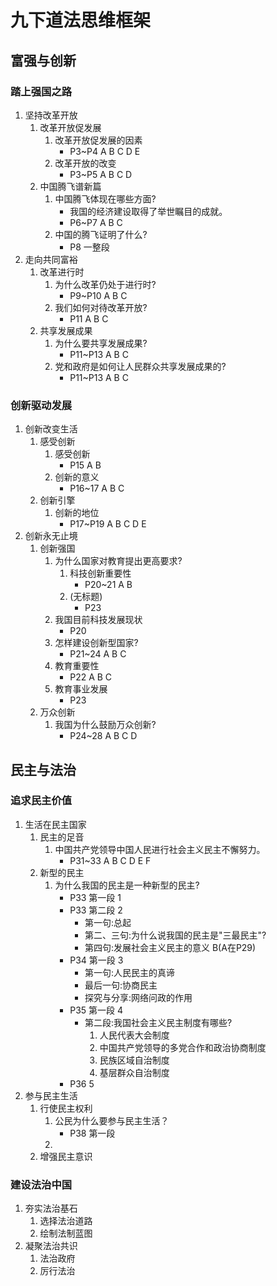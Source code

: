 # 九下道法思维框架

## 富强与创新

### 踏上强国之路

1. 坚持改革开放
    1. 改革开放促发展
        1. 改革开放促发展的因素
            - P3~P4 A B C D E
        1. 改革开放的改变
            - P3~P5 A B C D
    1. 中国腾飞谱新篇
        1. 中国腾飞体现在哪些方面?
            - 我国的经济建设取得了举世瞩目的成就。
            - P6~P7 A B C
        1. 中国的腾飞证明了什么?
            - P8 一整段
1. 走向共同富裕
    1. 改革进行时
        1. 为什么改革仍处于进行时?
            - P9~P10 A B C
        1. 我们如何对待改革开放?
            - P11 A B C
    1. 共享发展成果
        1. 为什么要共享发展成果?
            - P11~P13 A B C
        1. 党和政府是如何让人民群众共享发展成果的?
            - P11~P13 A B C

### 创新驱动发展

1. 创新改变生活
    1. 感受创新
        1. 感受创新
            - P15 A B
        1. 创新的意义
            - P16~17 A B C
    1. 创新引擎
        1. 创新的地位
            - P17~P19 A B C D E
1. 创新永无止境
    1. 创新强国
        1. 为什么国家对教育提出更高要求?
            1. 科技创新重要性
                - P20~21 A B
            1. (无标题)
                - P23
        1. 我国目前科技发展现状
            - P20
        1. 怎样建设创新型国家?
            - P21~24 A B C
        1. 教育重要性
            - P22 A B C
        1. 教育事业发展
            - P23
    1. 万众创新
        1. 我国为什么鼓励万众创新?
            - P24~28 A B C D

## 民主与法治

### 追求民主价值

1. 生活在民主国家
    1. 民主的足音
        1. 中国共产党领导中国人民进行社会主义民主不懈努力。
            - P31~33 A B C D E F
    1. 新型的民主
        1. 为什么我国的民主是一种新型的民主?
            - P33 第一段 1
            - P33 第二段 2
                - 第一句:总起
                - 第二、三句:为什么说我国的民主是"三最民主"?
                - 第四句:发展社会主义民主的意义 B(A在P29)
            - P34 第一段 3
                - 第一句:人民民主的真谛
                - 最后一句:协商民主
                - 探究与分享:网络问政的作用
            - P35 第一段 4
                - 第二段:我国社会主义民主制度有哪些?
                    1. 人民代表大会制度
                    2. 中国共产党领导的多党合作和政治协商制度
                    3. 民族区域自治制度
                    4. 基层群众自治制度
            - P36 5
1. 参与民主生活
    1. 行使民主权利
        1. 公民为什么要参与民主生活？
            - P38 第一段
        1.
    1. 增强民主意识

### 建设法治中国

1. 夯实法治基石
    1. 选择法治道路
    1. 绘制法制蓝图
1. 凝聚法治共识
    1. 法治政府
    1. 厉行法治
